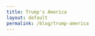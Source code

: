 ```yaml
---
title: Trump's America
layout: default
permalink: /blog/trump-america
---
```

<head>
		<meta charset="utf-8">
		<meta name="viewport" content="width=device-width, initial-scale = 1.0, maximum-scale=1.0, user-scalable=no" />
		<meta property="og:description" content="Personal perfolio website of Steven Sawtelle">
		<meta property="og:site_name" content="Trump's America" />
		<title>Trump's America - Steven Sawtelle</title>
		<link rel="stylesheet" type="text/css" href="../../../css/style.css">
		<!-- Global site tag (gtag.js) - Google Analytics -->
		<script async src="https://www.googletagmanager.com/gtag/js?id=UA-137815317-1"></script>
		<script>
		  window.dataLayer = window.dataLayer || [];
		  function gtag(){dataLayer.push(arguments);}
		  gtag('js', new Date());

		  gtag('config', 'UA-137815317-1');
		</script>
</head>

<center><b><h1>Trump's America</h1></b></center>

<i>Recently I shared this on my Facebook wall, but these days I don't even know how much longer I'd like to keep that open to be honest. I thought I'd repost it here for posterity's sake, in case something happens.</i>

https://www.mikebloomberg.com/news/mike-bloomberg-2019-naacp-convention-education-holds-key-biggest-challenges/

"When the President tells even one American to go back to where he or she came from, the President is challenging the very meaning of citizenship"

I very rarely (maybe have never?) get political on Facebook, but after these last few weeks feel compelled to share my thoughts so that all my friends and family know exactly how I feel.

Donald Trump campaigned on hatred for America under Barack Obama, which is entirely within his rights. However, the freedom that allowed him to do that is the exact freedom that allows Democrats to campaign on hatred for America under Donald Trump. There was no justification to tell Trump to leave America in 2015, just as there is none to tell it to any of the congresswomen he has attacked now.

I am very disappointed at the justifications I have seen from those I follow for his comments in the past week or so. This is the most thinly disguised version of racism, sexism, and xenophobia we have witnessed in a president who is already very prone to all of those qualities.

There is no moral justification for the hypocrisy we are letting go unchecked. No amount of tax cuts or supreme court justices are worth the generational, international shame we have brought upon ourselves by signaling to the world that we are willing to sell our entire set of foundational morals for a debatably better economy. I legitimately dread the day in a few years when I will read the haunting memoirs of children kept in cages on the borders, rightfully portraying Americans as the villains.

I understand I will likely not influence one single person with this post, and that many of you will unfollow or unfriend me. I do not apologize for that. If anything, I apologize for holding back my thoughts for so long in an attempt to be civil in the face of a president who has shown the greatest contempt for civility I have ever personally witnessed. I need you all to know where I stand.

I am so proud to be working at a company whose CEO says the leading sentence of this post, and to feel like I am making a positive difference in the country I deeply love. Because I truly do love America, and feel so extremely lucky to live here. Which is how I know we can do so much better.